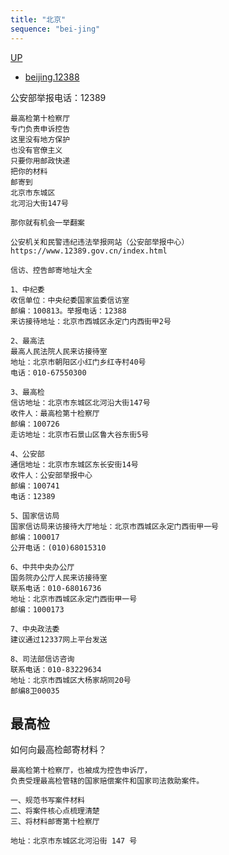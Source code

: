 ```yaml
---
title: "北京"
sequence: "bei-jing"
---
```


[UP](/law/law-home.html)

- [beijing.12388](https://beijing.12388.gov.cn/)

公安部举报电话：12389

```text
最高检第十检察厅
专门负责申诉控告
这里没有地方保护
也没有官僚主义
只要你用邮政快递
把你的材料
邮寄到
北京市东城区
北河沿大街147号

那你就有机会一举翻案
```

```text
公安机关和民警违纪违法举报网站（公安部举报中心）
https://www.12389.gov.cn/index.html
```

```text
信访、控告邮寄地址大全

1、中纪委
收信单位：中央纪委国家监委信访室
邮编：100813。举报电话：12388
来访接待地址：北京市西城区永定门内西街甲2号

2、最高法
最高人民法院人民来访接待室
地址：北京市朝阳区小红门乡红寺村40号
电话：010-67550300

3、最高检
信访地址：北京市东城区北河沿大街147号
收件人：最高检第十检察厅
邮编：100726
走访地址：北京市石景山区鲁大谷东街5号

4、公安部
通信地址：北京市东城区东长安街14号
收件人：公安部举报中心
邮编：100741
电话：12389

5、国家信访局
国家信访局来访接待大厅地址：北京市西城区永定门西街甲一号
邮编：100017
公开电话：(010)68015310

6、中共中央办公厅
国务院办公厅人民来访接待室
联系电话：010-68016736
地址：北京市西城区永定门西街甲一号
邮编：1000173

7、中央政法委
建议通过12337网上平台发送

8、司法部信访咨询
联系电话：010-83229634
地址：北京市西城区大杨家胡同20号
邮编8卫00035
```

## 最高检

如何向最高检邮寄材料？

```text
最高检第十检察厅，也被成为控告申诉厅，
负责受理最高检管辖的国家赔偿案件和国家司法救助案件。

一、规范书写案件材料
二、将案件核心点梳理清楚
三、将材料邮寄第十检察厅

地址：北京市东城区北河沿街 147 号
```


